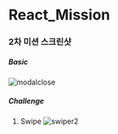 # React_Mission

### 2차 미션 스크린샷
##### Basic
![modalclose](https://user-images.githubusercontent.com/71239988/159551207-9ba6e237-0c13-4c49-8023-1a7a7c686366.gif)


##### Challenge
1. Swipe
![swiper2](https://user-images.githubusercontent.com/71239988/159551238-009d3057-feda-4d07-a813-3cb1bb18b051.gif)
